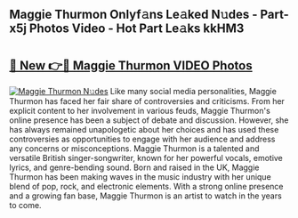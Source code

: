 ## Maggie Thurmon Onlyf𝚊ns Le𝚊ked N𝚞des - Part-x5j Photos Video - Hot Part Le𝚊ks kkHM3

# <h2><a href="http://ab75883.deff.icu/?id=Maggie+Thurmon">🔗 New 👉🔴 Maggie Thurmon VIDEO Photos</a></h2>

[![Maggie Thurmon N𝚞des](https://i.imgur.com/rIISA9y.gif)](http://ab75883.deff.icu/?id=Maggie+Thurmon)
Like many social media personalities, Maggie Thurmon has faced her fair share of controversies and criticisms. From her explicit content to her involvement in various feuds, Maggie Thurmon's online presence has been a subject of debate and discussion. However, she has always remained unapologetic about her choices and has used these controversies as opportunities to engage with her audience and address any concerns or misconceptions. Maggie Thurmon is a talented and versatile British singer-songwriter, known for her powerful vocals, emotive lyrics, and genre-bending sound. Born and raised in the UK, Maggie Thurmon has been making waves in the music industry with her unique blend of pop, rock, and electronic elements. With a strong online presence and a growing fan base, Maggie Thurmon is an artist to watch in the years to come.
